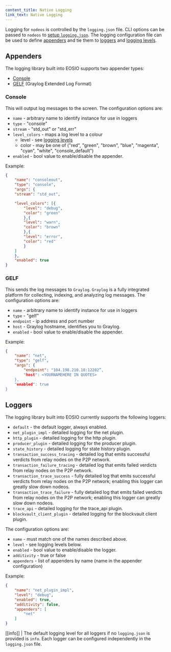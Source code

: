 ```yaml
---
content_title: Native Logging
link_text: Native Logging
---
```


Logging for `nodeos` is controlled by the `logging.json` file. CLI options can be passed to `nodeos` to [setup `logging.json`](10_setup-logging.json.md). The logging configuration file can be used to define [appenders](#appenders) and tie them to [loggers](#loggers) and [logging levels](20_logging-levels.md).

## Appenders

The logging library built into EOSIO supports two appender types:

- [Console](#console)
- [GELF](#gelf) (Graylog Extended Log Format)

### Console

This will output log messages to the screen. The configuration options are:

- `name` - arbitrary name to identify instance for use in loggers
- `type` - "console"
- `stream` - "std_out" or "std_err"
- `level_colors` - maps a log level to a colour
  - level - see [logging levels](20_logging-levels.md)
  - color - may be one of ("red", "green", "brown", "blue", "magenta", "cyan", "white", "console_default")
- `enabled` - bool value to enable/disable the appender.

Example:

```json
{
    "name": "consoleout",
    "type": "console",
    "args": {
    "stream": "std_out",

    "level_colors": [{
        "level": "debug",
        "color": "green"
        },{
        "level": "warn",
        "color": "brown"
        },{
        "level": "error",
        "color": "red"
        }
    ]
    },
    "enabled": true
}
```

### GELF

This sends the log messages to `Graylog`. `Graylog` is a fully integrated platform for collecting, indexing, and analyzing log messages. The configuration options are:

 - `name` - arbitrary name to identify instance for use in loggers
 - `type` - "gelf"
 - `endpoint` - ip address and port number
 - `host` - Graylog hostname, identifies you to Graylog.
 - `enabled` - bool value to enable/disable the appender.

Example:

```json
{
    "name": "net",
    "type": "gelf",
    "args": {
        "endpoint": "104.198.210.18:12202”,
        "host": <YOURNAMEHERE IN QUOTES>
    },
    "enabled": true
}
```

## Loggers

The logging library built into EOSIO currently supports the following loggers:

- `default` - the default logger, always enabled.
- `net_plugin_impl` - detailed logging for the net plugin.
- `http_plugin` - detailed logging for the http plugin.
- `producer_plugin` - detailed logging for the producer plugin.
- `state_history` - detailed logging for state history plugin.
- `transaction_success_tracing` - detailed log that emits successful verdicts from relay nodes on the P2P network.
- `transaction_failure_tracing` - detailed log that emits failed verdicts from relay nodes on the P2P network.
- `transaction_trace_success` - fully detailed log that emits successful verdicts from relay nodes on the P2P network; enabling this logger can greatly slow down nodeos.
- `transaction_trace_failure` - fully detailed log that emits failed verdicts from relay nodes on the P2P network; enabling this logger can greatly slow down nodeos.
- `trace_api` - detailed logging for the trace_api plugin.
- `blockvault_client_plugin` - detailed logging for the blockvault client plugin.

The configuration options are:

 - `name` - must match one of the names described above.
 - `level` - see logging levels below.
 - `enabled` - bool value to enable/disable the logger.
 - `additivity` - true or false
 - `appenders` - list of appenders by name (name in the appender configuration)

Example:

```json
{
    "name": "net_plugin_impl",
    "level": "debug",
    "enabled": true,
    "additivity": false,
    "appenders": [
        "net"
    ]
}
```

[[info]]
| The default logging level for all loggers if no `logging.json` is provided is `info`. Each logger can be configured independently in the `logging.json` file.
